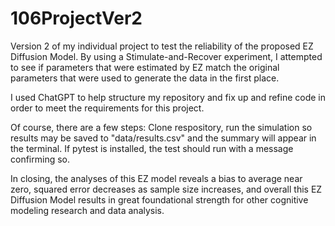 # 106ProjectVer2

Version 2 of my individual project to test the reliability of the proposed EZ Diffusion Model. By using a Stimulate-and-Recover experiment, I attempted to see if parameters that were estimated by EZ match the original parameters that were used to generate the data in the first place.

I used ChatGPT to help structure my repository and fix up and refine code in order to meet the requirements for this project.

Of course, there are a few steps: Clone respository, run the simulation so results may be saved to "data/results.csv" and the summary will appear in the terminal. If pytest is installed, the test should run with a message confirming so. 

In closing, the analyses of this EZ model reveals a bias to average near zero, squared error decreases as sample size increases, and overall this EZ Diffusion Model results in great foundational strength for other cognitive modeling research and data analysis.

